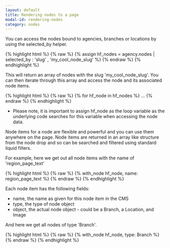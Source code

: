 ```yaml
---
layout: default
title: Rendering nodes to a page
modal-id: rendering-nodes
category: nodes
---
```

You can access the nodes bound to agencies, branches or locations by using the selected_by helper.

{% highlight html %}
{% raw %}
    {% assign hf_nodes = agency.nodes | selected_by :  'slug' , 'my_cool_node_slug' %}
{% endraw %}
{% endhighlight %}

This will return an array of nodes with the slug 'my_cool_node_slug'. You can then iterate through this array and access the node and its associated node items.

{% highlight html %}
{% raw %}
  {% for hf_node in hf_nodes %}
  ...
{% endraw %}
{% endhighlight %}

* Please note, it is important to assign hf_node as the loop variable as the underlying code searches for this variable when accessing the node data.

Node items for a node are flexible and powerful and you can use them anywhere on the page. Node items are returned in an array like structure from the node drop and so can be searched and filtered using standard liquid filters.

For example, here we get out all node items with the name of 'region_page_text'

{% highlight html %}
{% raw %}
    {% with_node hf_node, name: region_page_text %}
{% endraw %}
{% endhighlight %}

Each node item has the following fields:

  - name, the name as given for this node item in the CMS
  - type, the type of node object
  - object, the actual node object - could be a Branch, a Location, and Image


And here we get all nodes of type 'Branch'.

{% highlight html %}
{% raw %}
  {% with_node hf_node, type: Branch %}
{% endraw %}
{% endhighlight %}
